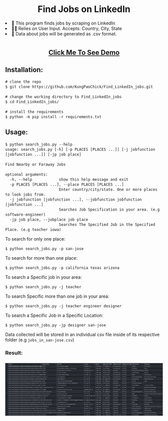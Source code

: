 <h1 align="center"> Find Jobs on LinkedIn </h1>

<li>📔 This program finds jobs by scraping on LinkedIn</li>
<li>👨‍💻 Relies on User Input. Accepts: Country, City, State</li>
<li>📑 Data about jobs will be generated as .csv format. </li>

#

<h2 align="center">
<a href="https://asciinema.org/a/398035">
Click Me To See Demo
</a>
</h2>





## Installation:
```console
# clone the repo
$ git clone https://github.com/KungPaoChick/Find_LinkedIn_jobs.git

# change the working directory to Find_LinkedIn_jobs
$ cd Find_LinkedIn_jobs/

# install the requirements
$ python -m pip install -r requirements.txt

```

## Usage:

```console
$ python search_jobs.py --help
usage: search_jobs.py [-h] [-p PLACES [PLACES ...]] [-j jobfunction [jobfunction ...]] [-jp job place]

Find Nearby or Faraway Jobs

optional arguments:
  -h, --help            show this help message and exit
  -p PLACES [PLACES ...], --place PLACES [PLACES ...]
                        Enter country/city/state. One or more places to look jobs from.
  -j jobfunction [jobfunction ...], --jobfunction jobfunction [jobfunction ...]
                        Searches Job Specification in your area. (e.g software-engineer)
  -jp job place, --jobplace job place
                        Searches The Specified Job in the Specified Place. (e.g teacher iowa)

```


To search for only one place:
```console
$ python search_jobs.py -p san-jose
```

To search for more than one place:
```
$ python search_jobs.py -p california texas arizona
```

To search a Specific job in your area:
```
$ python search_jobs.py -j teacher
```

To search Specific more than one job in your area:
```
$ python search_jobs.py -j teacher engineer designer
```

To search a Specific Job in a Specific Location:
```
$ python search_jobs.py -jp designer san-jose
```

Data collected will be stored in an individual csv file inside of its respective folder (e.g ```jobs_in_san-jose.csv```)

<h3>Result:<h3/>
<img src="./img/result_csv.png"/>
